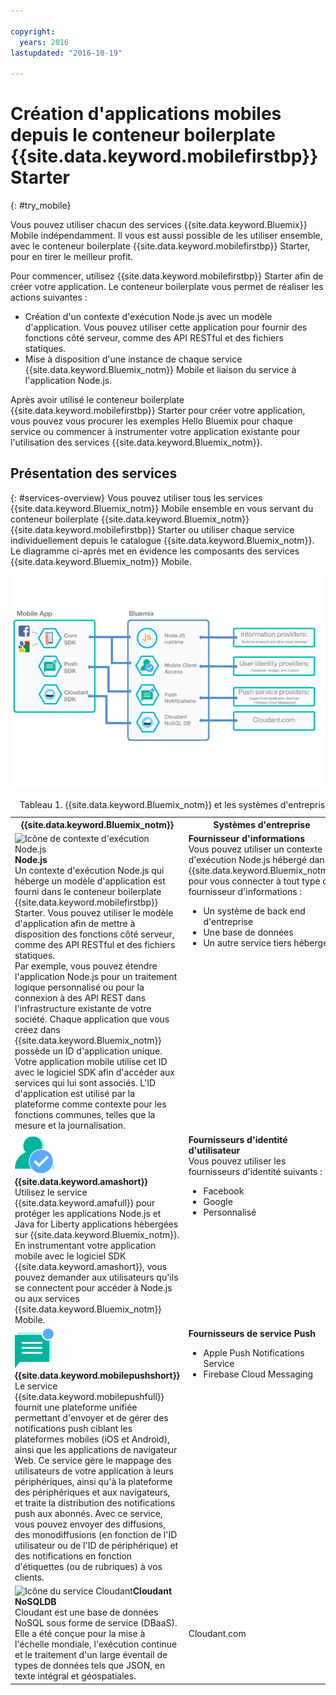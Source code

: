 ```yaml
---

copyright:
  years: 2016
lastupdated: "2016-10-19"

---
```


# Création d'applications mobiles depuis le conteneur boilerplate {{site.data.keyword.mobilefirstbp}} Starter
{: #try_mobile}

Vous pouvez utiliser chacun des services {{site.data.keyword.Bluemix}} Mobile indépendamment. Il vous est aussi possible de les utiliser ensemble, avec le conteneur boilerplate {{site.data.keyword.mobilefirstbp}} Starter, pour en tirer le meilleur
profit.

Pour commencer, utilisez {{site.data.keyword.mobilefirstbp}} Starter afin de créer votre application. Le conteneur boilerplate vous permet de réaliser les actions suivantes : 

* Création d'un contexte d'exécution Node.js avec un modèle d'application. Vous pouvez utiliser cette application pour fournir des fonctions côté serveur,
comme des API RESTful et des fichiers statiques.<!-- You can read more about operating this application in the Developing Mobile Backend section.-->
* Mise à disposition d'une instance de chaque service {{site.data.keyword.Bluemix_notm}} Mobile et liaison du service à l'application Node.js.

<!--
<img src="images/mf_boiler_icon.png" alt="Bluemix mobile services" width="500"> {{site.data.keyword.mobilefirstbp}} Starter boilerplate
-->

Après avoir utilisé le conteneur boilerplate {{site.data.keyword.mobilefirstbp}} Starter pour créer votre application, vous pouvez vous
procurer les exemples Hello Bluemix pour chaque service ou commencer à instrumenter votre application existante pour l'utilisation des services {{site.data.keyword.Bluemix_notm}}.


## Présentation des services
{: #services-overview}
Vous pouvez utiliser tous les services {{site.data.keyword.Bluemix_notm}} Mobile ensemble en vous servant du conteneur boilerplate {{site.data.keyword.Bluemix_notm}} {{site.data.keyword.mobilefirstbp}} Starter ou utiliser chaque service individuellement depuis le catalogue {{site.data.keyword.Bluemix_notm}}. Le diagramme ci-après met en évidence les composants des services {{site.data.keyword.Bluemix_notm}} Mobile.

![Architecture des services mobiles {{site.data.keyword.Bluemix_notm}}](images/bms_architecture.jpg)

<table summary="Ce tableau décrit les services {{site.data.keyword.Bluemix_notm}} Mobile">
<caption>Tableau 1. {{site.data.keyword.Bluemix_notm}} et les systèmes d'entreprise</caption>
<th>{{site.data.keyword.Bluemix_notm}}</th>
<th>Systèmes d'entreprise</th>
<tr>
<td> <img src="images/i_js_64.png" alt="Icône de contexte d'exécution Node.js"><b>Node.js</b> <br/> Un contexte d'exécution Node.js qui héberge un
modèle d'application est fourni dans le conteneur boilerplate {{site.data.keyword.mobilefirstbp}} Starter. Vous pouvez utiliser le modèle d'application afin de mettre à
disposition des fonctions côté serveur, comme des API RESTful et des fichiers statiques. <br/>Par exemple, vous pouvez étendre l'application Node.js
pour un traitement logique personnalisé ou pour la connexion à des API REST dans l'infrastructure existante de votre société. Chaque application que vous
créez dans {{site.data.keyword.Bluemix_notm}} possède un ID d'application unique. Votre application mobile utilise cet ID avec le logiciel SDK afin d'accéder aux services qui
lui sont associés. L'ID d'application est utilisé par la plateforme comme contexte pour les fonctions communes, telles que la mesure et la
journalisation.
<!--You can read more about operating this application in the "Developing Mobile Backend" section.--></td>
<td valign="top"><b>Fournisseur d'informations</b> <br/>Vous pouvez utiliser un contexte d'exécution Node.js hébergé dans {{site.data.keyword.Bluemix_notm}} pour vous connecter
à tout type de fournisseur d'informations :
<ul>
	<li>Un système de back end d'entreprise</li>
	<li>Une base de données </li>
	<li>Un autre service tiers hébergé</li>
</ul>
</td>
</tr>
<tr>
<td><img src="images/authentication_icon.png" alt="{{site.data.keyword.amashort}} - icône du service"> <b>{{site.data.keyword.amashort}}</b><br/>Utilisez le service {{site.data.keyword.amafull}} pour protéger les applications Node.js et Java for Liberty applications hébergées sur {{site.data.keyword.Bluemix_notm}}. En instrumentant votre application mobile avec le logiciel SDK {{site.data.keyword.amashort}}, vous pouvez demander aux utilisateurs qu'ils se connectent pour accéder à Node.js ou aux services {{site.data.keyword.Bluemix_notm}} Mobile. <!-- In addition to security capabilities, {{site.data.keyword.amashort}} also gathers analytics data, so that you can monitor your mobile application performance and collect client logs and usage statistics.--> </td>
<td valign="top"><b>Fournisseurs d'identité d'utilisateur</b> <br/>Vous pouvez utiliser les fournisseurs d'identité suivants : <ul><li>Facebook</li><li>Google</li><li> Personnalisé </li></ul></td>
</tr>
<tr>
<td><img src="images/push_icon.png" alt="Icône du service Push Notifications"> <b>{{site.data.keyword.mobilepushshort}}</b><br/>Le service {{site.data.keyword.mobilepushfull}} fournit une plateforme unifiée permettant d'envoyer et de gérer des notifications push ciblant les plateformes mobiles (iOS et Android), ainsi que les applications de navigateur Web. Ce
service gère le mappage des utilisateurs de votre application à leurs
périphériques, ainsi qu'à la plateforme des périphériques et aux navigateurs,
et traite la distribution des notifications push aux abonnés. Avec ce service,
vous pouvez envoyer des diffusions, des monodiffusions (en fonction de l'ID
utilisateur ou de l'ID de périphérique) et des notifications en fonction
d'étiquettes (ou de rubriques) à vos clients.</td>
<td valign="top"><b>Fournisseurs de service Push</b><ul><li>Apple Push Notifications Service</li><li>Firebase Cloud Messaging</li></ul></td>
</tr>
<tr>
<td><img src="images/cloudant64.png" alt="Icône du service Cloudant"><b>Cloudant NoSQLDB</b><br/> Cloudant est une base de données NoSQL sous forme
de service (DBaaS). Elle a été conçue pour la mise à l'échelle mondiale, l'exécution continue et le
traitement d'un large éventail de types de données tels que JSON, en texte intégral et géospatiales. </td>
<td>Cloudant.com</td>
</tr>
</table>
